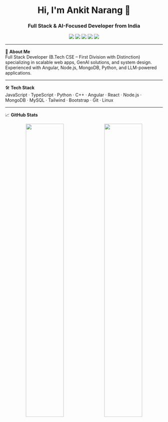 <h1 align="center">Hi, I'm Ankit Narang 👋</h1>
<h3 align="center">Full Stack & AI-Focused Developer from India</h3>

<p align="center">
  <a href="https://linkedin.com/in/ankitnarang1"><img src="https://img.shields.io/badge/LinkedIn-blue?style=flat&logo=linkedin" /></a>
  <a href="https://www.youtube.com/@shortnotes4u"><img src="https://img.shields.io/badge/YouTube-red?style=flat&logo=youtube" /></a>
  <a href="mailto:ankitnarangwork@gmail.com"><img src="https://img.shields.io/badge/Email-grey?style=flat&logo=gmail" /></a>
  <a href="https://ankitnarang-ai.github.io/AnkitPortfolio/"><img src="https://img.shields.io/badge/Portfolio-black?style=flat&logo=githubpages" /></a>
  <a href="https://drive.google.com/file/d/1L8zu89ffNXGQx31zUDZG1q2iQL4lLTky/view"><img src="https://img.shields.io/badge/Resume-green?style=flat&logo=google-drive" /></a>
</p>

---

🎯 **About Me**  
Full Stack Developer (B.Tech CSE – First Division with Distinction) specializing in scalable web apps, GenAI solutions, and system design. Experienced with Angular, Node.js, MongoDB, Python, and LLM-powered applications.

---

🛠️ **Tech Stack**  
JavaScript · TypeScript · Python · C++ · Angular · React · Node.js · MongoDB · MySQL · Tailwind · Bootstrap · Git · Linux

---

📈 **GitHub Stats**
<p align="center">
  <img src="https://github-readme-stats.vercel.app/api?username=ankitnarang-ai&show_icons=true&hide_border=true&theme=default" width="49%" />
  <img src="https://github-readme-streak-stats.herokuapp.com/?user=ankitnarang-ai&hide_border=true&theme=default" width="49%" />
</p>
